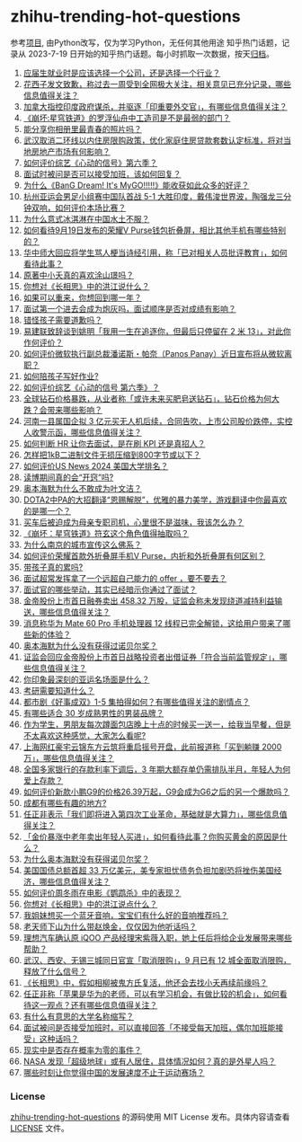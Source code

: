 # zhihu-trending-hot-questions
参考[项目](https://github.com/justjavac/zhihu-trending-hot-questions), 由Python改写，仅为学习Python，无任何其他用途
知乎热门话题，记录从 2023-7-19
日开始的知乎热门话题。每小时抓取一次数据，按天[归档](./data)。
<!-- BEGIN -->
<!-- 最后更新时间 2023-09-20 02:22:29.120976 -->
1. [应届生就业时是应该选择一个公司，还是选择一个行业？](https://www.zhihu.com/question/622549844)
1. [花西子发文致歉，称过去一周受到全网极大关注，相关意见已充分记录，哪些信息值得关注？](https://www.zhihu.com/question/622779631)
1. [加拿大指控印度政府谋杀，并驱逐「印重要外交官」，有哪些信息值得关注？](https://www.zhihu.com/question/622726088)
1. [《崩坏:星穹铁道》的罗浮仙舟中工造司是不是最弱的部门？](https://www.zhihu.com/question/622731675)
1. [能分享你相册里最青春的照片吗？](https://www.zhihu.com/question/619248459)
1. [武汉取消二环线以内住房限购政策，优化家庭住房贷款套数认定标准，将对当地房地产市场有何影响？](https://www.zhihu.com/question/622785484)
1. [如何评价综艺《心动的信号》第六季？](https://www.zhihu.com/question/613911914)
1. [面试时被问是否可以接受加班，该如何回复？](https://www.zhihu.com/question/622555708)
1. [为什么《BanG Dream! It's MyGO!!!!!》能收获如此众多的好评？](https://www.zhihu.com/question/615419286)
1. [杭州亚运会男足小组赛中国队首战 5-1 大胜印度，戴伟浚世界波，陶强龙三分钟双响，如何评价本场比赛？](https://www.zhihu.com/question/622815244)
1. [为什么意式冰淇淋在中国水土不服？](https://www.zhihu.com/question/472897601)
1. [如何看待9月19日发布的荣耀V Purse钱包折叠屏，相比其他手机有哪些特别的？](https://www.zhihu.com/question/622772820)
1. [华中师大回应将学生骂人梗当诗经引用，称「已对相关人员批评教育」，如何看待此事？](https://www.zhihu.com/question/622731265)
1. [原著中小夭真的喜欢涂山璟吗？](https://www.zhihu.com/question/622507180)
1. [你想对《长相思》中的洪江说什么？](https://www.zhihu.com/question/622390745)
1. [如果可以重来，你想回到哪一年？](https://www.zhihu.com/question/619021557)
1. [面试第一个进去会成为炮灰吗，面试顺序是否对成绩有影响？](https://www.zhihu.com/question/622555808)
1. [错怪孩子需要道歉吗？](https://www.zhihu.com/question/622827462)
1. [易建联致辞谈到姚明「我用一生在追逐你，但最后只停留在 2 米 13」，对此你作何评价？](https://www.zhihu.com/question/622351543)
1. [如何评价微软执行副总裁潘诺斯・帕奈（Panos Panay）近日宣布将从微软离职？](https://www.zhihu.com/question/622676822)
1. [如何陪孩子写好作业?](https://www.zhihu.com/question/614698262)
1. [如何评价综艺《心动的信号 第六季》？](https://www.zhihu.com/question/613911914)
1. [全球钻石价格暴跌，从业者称「或许未来买肥皂送钻石」，钻石价格为何大跌？会带来哪些影响？](https://www.zhihu.com/question/622719586)
1. [河南一县属国企拟 3 亿元买无人机后续，合同告吹，上市公司股价跌停，实控人收警示函，哪些信息值得关注？](https://www.zhihu.com/question/622711573)
1. [如何判断 HR 让你去面试，是在刷 KPI 还是真招人？](https://www.zhihu.com/question/598924810)
1. [怎样把1kB二进制文件无损压缩到800字节或以下？](https://www.zhihu.com/question/622728231)
1. [如何评价US News 2024 美国大学排名？](https://www.zhihu.com/question/622561753)
1. [读博期间真的会“开窍”吗?](https://www.zhihu.com/question/612629379)
1. [奥本海默为什么不敢成为叶文洁？](https://www.zhihu.com/question/622000348)
1. [DOTA2中PA的大招翻译“恩赐解脱”，优雅的暴力美学，游戏翻译中你最喜欢的是哪一个？](https://www.zhihu.com/question/622571375)
1. [买车后被迫成为母亲专职司机，心里很不是滋味，我该怎么办？](https://www.zhihu.com/question/622487167)
1. [《崩坏：星穹铁道》符⽞这个⻆⾊值得抽取吗？](https://www.zhihu.com/question/622740493)
1. [为什么南京的城市宣传这么佛系？](https://www.zhihu.com/question/330291717)
1. [如何评价荣耀首款外折叠屏手机V Purse，内折和外折叠屏有何区别？](https://www.zhihu.com/question/622784986)
1. [带孩子真的累吗?](https://www.zhihu.com/question/617879925)
1. [面试超常发挥拿了一个远超自己能力的 offer ，要不要去？](https://www.zhihu.com/question/622558816)
1. [面试官的哪些举动，其实已经暗示你通过了面试？](https://www.zhihu.com/question/622555906)
1. [金帝股份上市首日融券卖出 458.32 万股，证监会称未发现绕道减持利益输送，哪些信息值得关注？](https://www.zhihu.com/question/622762646)
1. [消息称华为 Mate 60 Pro 手机处理器 12 线程已完全解锁，这给用户带来了哪些新的体验？](https://www.zhihu.com/question/622644539)
1. [奥本海默为什么没有获得过诺贝尔奖？](https://www.zhihu.com/question/47051813)
1. [证监会回应金帝股份上市首日战略投资者出借证券「符合当前监管规定」，哪些信息值得关注？](https://www.zhihu.com/question/622758430)
1. [你印象最深刻的亚运名场面是什么？](https://www.zhihu.com/question/622233332)
1. [考研需要知道什么？](https://www.zhihu.com/question/305966486)
1. [都市剧《好事成双》1-5 集拍得如何？有哪些值得关注的剧情点？](https://www.zhihu.com/question/622821769)
1. [有哪些适合 30 岁成熟男性的男装品牌？](https://www.zhihu.com/question/265777777)
1. [作为学生，男朋友每次蹲面包店晚上十点的时候买一送一，给我当早餐，但是不太喜欢这种感觉，大家怎么看呢?](https://www.zhihu.com/question/621789903)
1. [上海网红豪宅云锦东方云筑将重启摇号开盘，此前报道称「买到躺赚 2000 万」，哪些信息值得关注？](https://www.zhihu.com/question/622602279)
1. [全国多家银行的存款利率下调后，3 年期大额存单仍需排队半月，年轻人为何爱上存款？](https://www.zhihu.com/question/622711648)
1. [如何评价新款小鹏G9的价格26.39万起，G9会成为G6之后的另一个爆款吗？](https://www.zhihu.com/question/622841483)
1. [成都有哪些有趣的地方?](https://www.zhihu.com/question/25516307)
1. [任正非表示「我们即将进入第四次工业革命，基础就是大算力」，哪些信息值得关注？](https://www.zhihu.com/question/622848133)
1. [「金价暴涨中老年卖出年轻人买进」，如何看待此事？你购买黄金的原因是什么？](https://www.zhihu.com/question/622796636)
1. [为什么奥本海默没有获得诺贝尔奖？](https://www.zhihu.com/question/47051813)
1. [美国国债总额首超 33 万亿美元，美专家担忧债务负担加剧恐将挫伤美国经济，哪些信息值得关注？](https://www.zhihu.com/question/622752762)
1. [如何评价周冬雨在电影《鹦鹉杀》中的表现？](https://www.zhihu.com/question/622002878)
1. [你想对《长相思》中的洪江说点什么？](https://www.zhihu.com/question/622390745)
1. [我姐妹想买一个蓝牙音响，宝宝们有什么好的音响推荐吗？](https://www.zhihu.com/question/617043000)
1. [老天师下山为什么带赵焕金，仅仅因为他听话吗？](https://www.zhihu.com/question/297063475)
1. [理想汽车确认原 iQOO 产品经理宋紫薇入职，她上任后将给企业发展带来哪些帮助？](https://www.zhihu.com/question/622364808)
1. [武汉、西安、无锡三城同日官宣「取消限购」，9 月已有 12 城全面取消限购，释放了什么信号？](https://www.zhihu.com/question/622826961)
1. [《长相思》中，假如相柳被鬼方氏复活，他还会去找小夭再续前缘吗？](https://www.zhihu.com/question/622712263)
1. [任正非称「苹果是华为的老师，可以有学习机会，有做比较的机会」，如何看待这一观点？还有哪些信息值得关注？](https://www.zhihu.com/question/622777726)
1. [有什么有意思的大学名称缩写？](https://www.zhihu.com/question/40430730)
1. [面试被问是否接受加班时，可以直接回答「不接受每天加班，偶尔加班能接受」这种话吗？](https://www.zhihu.com/question/622555713)
1. [现实中是否存在概率为零的事件？](https://www.zhihu.com/question/554764009)
1. [NASA 发现「超级地球」或有人居住，具体情况如何？真的是外星人吗？](https://www.zhihu.com/question/622740072)
1. [哪些时刻让你觉得中国的发展速度不止于运动赛场？](https://www.zhihu.com/question/621912231)
<!-- END -->
### License
[zhihu-trending-hot-questions](https://github.com/yaogengzhu/zhihu-trending-hot-questions)
的源码使用 MIT License 发布。具体内容请查看 [LICENSE](./LICENSE) 文件。
